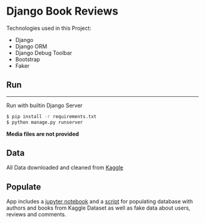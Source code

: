 # Django Book Reviews 


Technologies used in this Project:

- Django
- Django ORM
- Django Debug Toolbar
- Bootstrap
- Faker

## Run
___

Run with builtin Django Server 

```bash
$ pip install -r requirements.txt
$ python manage.py runserver
```
**Media files are not provided**

## Data

All Data downloaded and cleaned from [Kaggle](https://www.kaggle.com/zygmunt/goodbooks-10k?select=books.csv)

## Populate

App includes a [jupyter notebook](Populate.ipynb) and a [script](populate.py) for populating database with authors and books from Kaggle Dataset as well as fake data about users, reviews and comments.